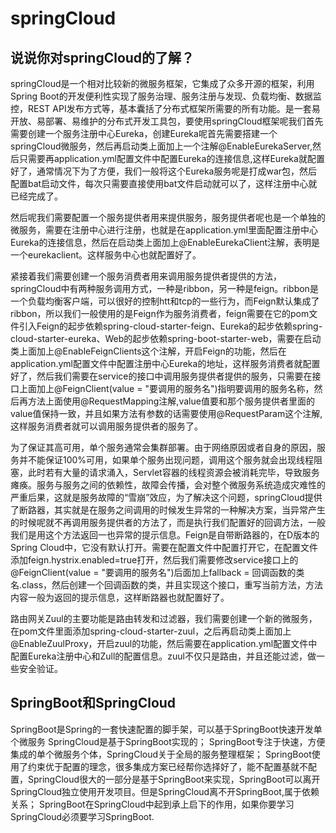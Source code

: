 # springCloud

## 说说你对springCloud的了解？
springCloud是一个相对比较新的微服务框架，它集成了众多开源的框架，利用Spring Boot的开发便利性实现了服务治理、服务注册与发现、负载均衡、数据监控，REST API发布方式等，基本囊括了分布式框架所需要的所有功能。是一套易开放、易部署、易维护的分布式开发工具包，要使用springCloud框架呢我们首先需要创建一个服务注册中心Eureka，创建Eureka呢首先需要搭建一个springCloud微服务，然后再启动类上面加上一个注解@EnableEurekaServer,然后只需要再application.yml配置文件中配置Eureka的连接信息,这样Eureka就配置好了，通常情况下为了方便，我们一般将这个Eureka服务呢是打成war包，然后配置bat启动文件，每次只需要直接使用bat文件启动就可以了，这样注册中心就已经完成了。  

然后呢我们需要配置一个服务提供者用来提供服务，服务提供者呢也是一个单独的微服务，需要在注册中心进行注册，也就是在application.yml里面配置注册中心Eureka的连接信息，然后在启动类上面加上@EnableEurekaClient注解，表明是一个eurekaclient。这样服务中心也就配置好了。   

紧接着我们需要创建一个服务消费者用来调用服务提供者提供的方法，springCloud中有两种服务调用方式，一种是ribbon，另一种是feign。ribbon是一个负载均衡客户端，可以很好的控制htt和tcp的一些行为，而Feign默认集成了ribbon，所以我们一般使用的是Feign作为服务消费者，feign需要在它的pom文件引入Feign的起步依赖spring-cloud-starter-feign、Eureka的起步依赖spring-cloud-starter-eureka、Web的起步依赖spring-boot-starter-web，需要在启动类上面加上@EnableFeignClients这个注解，开启Feign的功能，然后在application.yml配置文件中配置注册中心Eureka的地址，这样服务消费者就配置好了，然后我们需要在service的接口中调用服务提供者提供的服务，只需要在接口上面加上@FeignClient(value = "要调用的服务名")指明要调用的服务名称，然后再方法上面使用@RequestMapping注解,value值要和那个服务提供者里面的value值保持一致，并且如果方法有参数的话需要使用@RequestParam这个注解,这样服务消费者就可以调用服务提供者的服务了。  

为了保证其高可用，单个服务通常会集群部署。由于网络原因或者自身的原因，服务并不能保证100%可用，如果单个服务出现问题，调用这个服务就会出现线程阻塞，此时若有大量的请求涌入，Servlet容器的线程资源会被消耗完毕，导致服务瘫痪。服务与服务之间的依赖性，故障会传播，会对整个微服务系统造成灾难性的严重后果，这就是服务故障的“雪崩”效应，为了解决这个问题，springCloud提供了断路器，其实就是在服务之间调用的时候发生异常的一种解决方案，当异常产生的时候呢就不再调用服务提供者的方法了，而是执行我们配置好的回调方法，一般我们是用这个方法返回一也异常的提示信息。Feign是自带断路器的，在D版本的Spring Cloud中，它没有默认打开。需要在配置文件中配置打开它，在配置文件添加feign.hystrix.enabled=true打开，然后我们需要修改service接口上的@FeignClient(value = "要调用的服务名")后面加上fallback = 回调函数的类名.class，然后创建一个回调函数的类，并且实现这个接口，重写当前方法，方法内容一般为返回的提示信息，这样断路器也就配置好了。   

路由网关Zuul的主要功能是路由转发和过滤器，我们需要创建一个新的微服务，在pom文件里面添加spring-cloud-starter-zuul，之后再启动类上面加上@EnableZuulProxy，开启zuul的功能，然后需要在application.yml配置文件中配置Eureka注册中心和Zull的配置信息。zuul不仅只是路由，并且还能过滤，做一些安全验证。



## SpringBoot和SpringCloud
SpringBoot是Spring的一套快速配置的脚手架，可以基于SpringBoot快速开发单个微服务
SpringCloud是基于SpringBoot实现的；
SpringBoot专注于快速，方便集成的单个微服务个体，SpringCloud关于全局的服务整理框架；
SpringBoot使用了约束优于配置的理念，很多集成方案已经帮你选择好了，能不配置基就不配置，SpringCloud很大的一部分是基于SpringBoot来实现，SpringBoot可以离开SpringCloud独立使用开发项目。但是SpringCloud离不开SpringBoot,属于依赖关系；
SpringBoot在SpringCloud中起到承上启下的作用，如果你要学习SpringCloud必须要学习SpringBoot.
